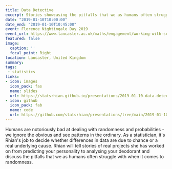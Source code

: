 ```yaml
---
title: Data Detective
excerpt: Stories showcasing the pitfalls that we as humans often struggle with when it comes to randomness.
date: "2019-01-10T10:00:00"
date_end: "2019-01-10T10:45:00"
event: Florence Nightingale Day 2019
event_url: https://www.lancaster.ac.uk/maths/engagement/working-with-schools/florence-nightingale-day/
featured: false
image:
  caption: ''
  focal_point: Right
location: Lancaster, United Kingdom
summary:  
tags:
 - statistics
links:
- icon: images
  icon_pack: fas
  name: slides
  url: https://statsrhian.github.io/presentations/2019-01-10-data-detective/2019-01-10-data-detective.html#1
- icon: github
  icon_pack: fab
  name: code
  url: https://github.com/statsrhian/presentations/tree/main/2019-01-10-data-detective
---
```


Humans are notoriously bad at dealing with randomness and probabilities - we ignore the obvious and see patterns in the ordinary. As a statistician, it's Rhian's job to decide whether differences in data are due to chance or a real underlying cause. Rhian will tell stories of real projects she has worked on from predicting your personality to analysing your deodorant and discuss the pitfalls that we as humans often struggle with when it comes to randomness.